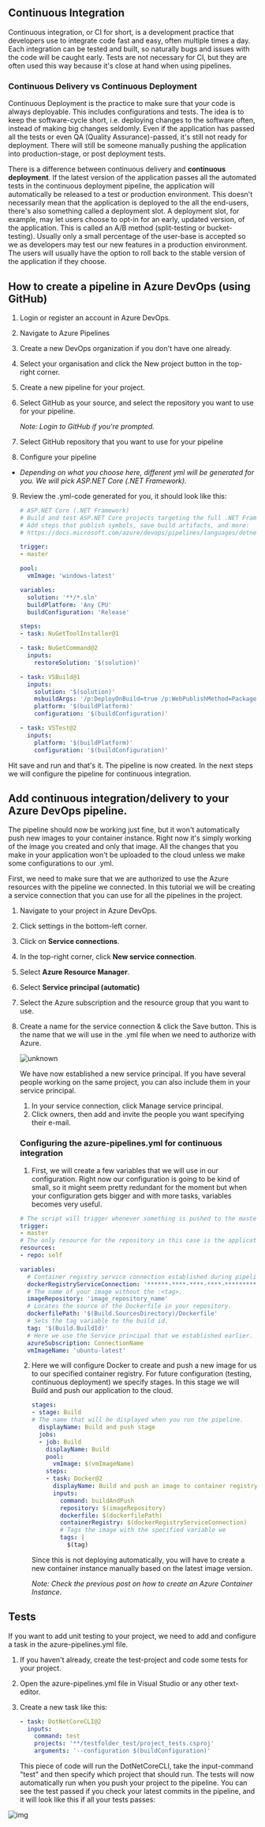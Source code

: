 ## Continuous Integration

Continuous integration, or CI for short, is a development practice that developers use to integrate code fast and easy, often multiple times a day. Each integration can be tested and built, so naturally bugs and issues with the code will be caught early. Tests are not necessary for CI, but they are often used this way because it's close at hand when using pipelines. 

### Continuous Delivery vs Continuous Deployment

Continuous Deployment is the practice to make sure that your code is always deployable. This includes configurations and tests. The idea is to keep the software-cycle short, i.e. deploying changes to the software often, instead of making big changes seldomly. Even if the application has passed all the tests or even QA (Quality Assurance)-passed, it's still not ready for deployment. There will still be someone manually pushing the application into production-stage, or post deployment tests. 

There is a difference between continuous delivery and **continuous deployment**. If the latest version of the application passes all the automated tests in the continuous deployment pipeline, the application will automatically be released to a test or production environment. This doesn't necessarily mean that the application is deployed to the all the end-users, there's also something called a deployment slot. A deployment slot, for example, may let users choose to opt-in for an early, updated version, of the application. This is called an A/B method (split-testing or bucket-testing). Usually only a small percentage of the user-base is accepted so we as developers may test our new features in a production environment. The users will usually have the option to roll back to the stable version of the application if they choose. 


## How to create a pipeline in Azure DevOps (using GitHub)

1. Login or register an account in Azure DevOps.

2. Navigate to Azure Pipelines

3. Create a new DevOps organization if you don't have one already.

4. Select your organisation and click the New project button in the top-right corner.

5. Create a new pipeline for your project.

6. Select GitHub as your source, and select the repository you want to use for your pipeline.

   *Note: Login to GitHub if you're prompted.*

7. Select GitHub repository that you want to use for your pipeline

8. Configure your pipeline

- *Depending on what you choose here, different yml will be generated for you. We will pick ASP.NET Core (.NET Framework).*

9. Review the .yml-code generated for you, it should look like this: 
   
   ```yaml
   # ASP.NET Core (.NET Framework)
   # Build and test ASP.NET Core projects targeting the full .NET Framework.
   # Add steps that publish symbols, save build artifacts, and more:
   # https://docs.microsoft.com/azure/devops/pipelines/languages/dotnet-core
   
   trigger:
   - master
   
   pool:
     vmImage: 'windows-latest'
   
   variables:
     solution: '**/*.sln'
     buildPlatform: 'Any CPU'
     buildConfiguration: 'Release'
   
   steps:
   - task: NuGetToolInstaller@1
   
   - task: NuGetCommand@2
     inputs:
       restoreSolution: '$(solution)'
   
   - task: VSBuild@1
     inputs:
       solution: '$(solution)'
       msbuildArgs: '/p:DeployOnBuild=true /p:WebPublishMethod=Package /p:PackageAsSingleFile=true /p:SkipInvalidConfigurations=true /p:DesktopBuildPackageLocation="$(build.artifactStagingDirectory)\WebApp.zip" /p:DeployIisAppPath="Default Web Site"'
       platform: '$(buildPlatform)'
       configuration: '$(buildConfiguration)'
   
   - task: VSTest@2
     inputs:
       platform: '$(buildPlatform)'
       configuration: '$(buildConfiguration)'
   
   ```
   
   

Hit save and run and that's it. The pipeline is now created. In the next steps we will configure the pipeline for continuous integration. 

## Add continuous integration/delivery to your Azure DevOps pipeline.

The pipeline should now be working just fine, but it won't automatically push new images to your container instance. Right now it's simply working of the image you created and only that image. All the changes that you make in your application won't be uploaded to the cloud unless we make some configurations to our .yml. 

First, we need to make sure that we are authorized to use the Azure resources with the pipeline we connected. In this tutorial we will be creating a service connection that you can use for all the pipelines in the project. 

1. Navigate to your project in Azure DevOps. 

2. Click settings in the bottom-left corner. 

3. Click on **Service connections**.

4. In the top-right corner, click **New service connection**.

5. Select **Azure Resource Manager**.

6. Select **Service principal (automatic)**

7. Select the Azure subscription and the resource group that you want to use.

8. Create a name for the service connection & click the Save button. This is the name that we will use in the .yml file when we need to authorize with Azure. 

   ![unknown](https://github.com/PGBSNH19/blog-b04/blob/master/img/unknown.png)

   We have now established a new service principal. If you have several people working on the same project, you can also include them in your service principal. 

   1. In your service connection, click Manage service principal.
   2. Click owners, then add and invite the people you want specifying their e-mail. 

   ### Configuring the azure-pipelines.yml for continuous integration

   1. First, we will create a few variables that we will use in our configuration. Right now our configuration is going to be kind of small, so it might seem pretty redundant for the moment but when your configuration gets bigger and with more tasks, variables becomes very useful. 

   ```yaml
   # The script will trigger whenever something is pushed to the master bransch. 
   trigger:
   - master
   # The only resource for the repository in this case is the application. 
   resources:
   - repo: self
   
   variables:
     # Container registry service connection established during pipeline creation
     dockerRegistryServiceConnection: '******-****-****-****-*********'
     # The name of your image without the :<tag>. 
     imageRepository: 'image_repository_name'
     # Locates the source of the Dockerfile in your repository. 
     dockerfilePath: '$(Build.SourcesDirectory)/Dockerfile'
     # Sets the tag variable to the build id.
     tag: '$(Build.BuildId)'
     # Here we use the Service principal that we established earlier.
     azureSubscription: ConnectionName
     vmImageName: 'ubuntu-latest'
   ```

   2. Here we will configure Docker to create and push a new image for us to our specified container registry. For future configuration (testing, continuous deployment) we specify stages. In this stage we will Build and push our application to the cloud. 

      ```yaml
      stages:
      - stage: Build
      # The name that will be displayed when you run the pipeline.
        displayName: Build and push stage
        jobs:
        - job: Build
          displayName: Build
          pool:
            vmImage: $(vmImageName)
          steps:
          - task: Docker@2
            displayName: Build and push an image to container registry
            inputs:
              command: buildAndPush
              repository: $(imageRepository)
              dockerfile: $(dockerfilePath)
              containerRegistry: $(dockerRegistryServiceConnection)
              # Tags the image with the specified variable we 
              tags: |
                $(tag)
      ```

      Since this is not deploying automatically, you will have to create a new container instance manually based on the latest image version. 

      

      *Note: Check the previous post on how to create an Azure Container Instance.*

      [blog]: https://github.com/PGBSNH19/blog-b04/blob/master/03.md	"ACI & Docker"

      

## Tests

If you want to add unit testing to your project, we need to add and configure a task in the azure-pipelines.yml file.

1. If you haven't already, create the test-project and code some tests for your project.

2. Open the azure-pipelines.yml file in Visual Studio or any other text-editor.

3. Create a new task like this:

   ```yaml
   - task: DotNetCoreCLI@2
     inputs:
       command: test
       projects: '**/testfolder_test/project_tests.csproj'
       arguments: '--configuration $(buildConfiguration)'
   ```

   This piece of code will run the DotNetCoreCLI, take the input-command "test" and then specify which project that should run. The tests will now automatically run when you push your project to the pipeline. You can see the test passed if you check your latest commits in the pipeline, and it will look like this if all your tests passes:

![img](https://media.discordapp.net/attachments/280760711620067330/753622203571896422/unknown.png?width=400&height=121)

